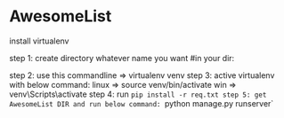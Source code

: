 # AwesomeList
install virtualenv

step 1:
  create directory whatever name you want
#in your dir:

step 2:
  use this commandline => virtualenv venv
step 3:
  active virtualenv with below command:
    linux =>  source venv/bin/activate
    win   =>  venv\Scripts\activate
step 4:
  run `pip install -r req.txt
step 5:
  get AwesomeList DIR and run below command:
    `python manage.py runserver`
